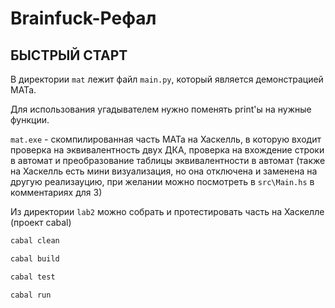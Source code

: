 # Brainfuck-Рефал
## БЫСТРЫЙ СТАРТ

В директории `mat` лежит файл `main.py`, который является демонстрацией МАТа.

Для использования угадывателем нужно поменять print'ы на нужные функции.

`mat.exe` - скомпилированная часть МАТа на Хаскелль, в которую входит проверка 
на эквивалентность двух ДКА, проверка на вхождение строки в автомат и преобразование 
таблицы эквивалентности в автомат
(также на Хаскелль есть мини визуализация, но она отключена и заменена на другую
реализауцию, при желании можно посмотреть в `src\Main.hs` в комментариях для 3)

Из директории `lab2` можно собрать и протестировать часть на Хаскелле (проект cabal)

```bash
cabal clean
```
```bash
cabal build
```
```bash
cabal test
```
```bash
cabal run 
```

